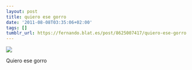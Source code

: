 ```yaml
---
layout: post
title: quiero ese gorro
date: '2011-08-08T03:35:06+02:00'
tags: []
tumblr_url: https://fernando.blat.es/post/8625007417/quiero-ese-gorro
---
```

 ![](/tumblr_files/tumblr_lpkxa194MD1r18c4ho1_640.jpg)  

Quiero ese gorro
